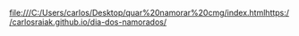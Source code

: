[file:///C:/Users/carlos/Desktop/quar%20namorar%20cmg/index.html](https://carlosraiak.github.io/dia-dos-namorados/)https://carlosraiak.github.io/dia-dos-namorados/
